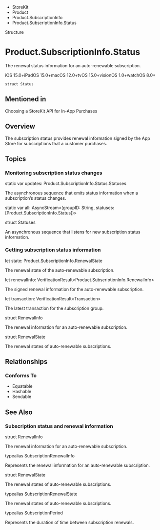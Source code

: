 

- StoreKit
- Product
- Product.SubscriptionInfo
-  Product.SubscriptionInfo.Status 

Structure

# Product.SubscriptionInfo.Status

The renewal status information for an auto-renewable subscription.

iOS 15.0+iPadOS 15.0+macOS 12.0+tvOS 15.0+visionOS 1.0+watchOS 8.0+

``` source
struct Status
```

## Mentioned in 

Choosing a StoreKit API for In-App Purchases

## Overview

The subscription status provides renewal information signed by the App Store for subscriptions that a customer purchases.

## Topics

### Monitoring subscription status changes

static var updates: Product.SubscriptionInfo.Status.Statuses

The asynchronous sequence that emits status information when a subscription’s status changes.

static var all: AsyncStream&lt;(groupID: String, statuses: [Product.SubscriptionInfo.Status])>

struct Statuses

An asynchronous sequence that listens for new subscription status information.

### Getting subscription status information

let state: Product.SubscriptionInfo.RenewalState

The renewal state of the auto-renewable subscription.

let renewalInfo: VerificationResult&lt;Product.SubscriptionInfo.RenewalInfo>

The signed renewal information for the auto-renewable subscription.

let transaction: VerificationResult&lt;Transaction>

The latest transaction for the subscription group.

struct RenewalInfo

The renewal information for an auto-renewable subscription.

struct RenewalState

The renewal states of auto-renewable subscriptions.

## Relationships

### Conforms To

- Equatable
- Hashable
- Sendable

## See Also

### Subscription status and renewal information

struct RenewalInfo

The renewal information for an auto-renewable subscription.

typealias SubscriptionRenewalInfo

Represents the renewal information for an auto-renewable subscription.

struct RenewalState

The renewal states of auto-renewable subscriptions.

typealias SubscriptionRenewalState

The renewal states of auto-renewable subscriptions.

typealias SubscriptionPeriod

Represents the duration of time between subscription renewals.

